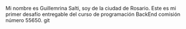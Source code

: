 
Mi nombre es Guillemrina Salti, soy de la ciudad de Rosario.
Este es mi primer desafío entregable del curso de programación BackEnd comisión número 55650. git 